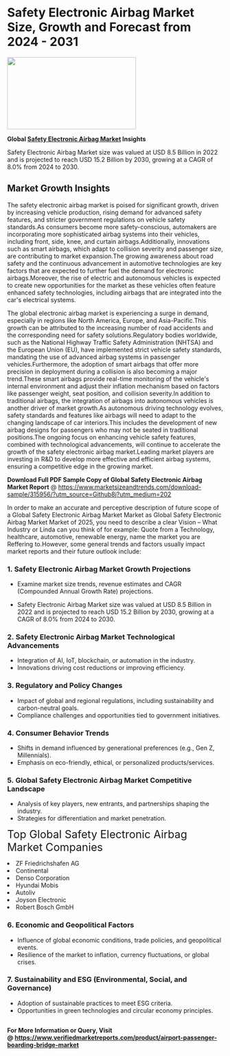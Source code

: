 <H1>Safety Electronic Airbag Market Size, Growth and Forecast from 2024 - 2031</H1><img class="aligncenter size-medium wp-image-584254" src="https://thirdeyenews.in/wp-content/uploads/2024/09/Global-Market-Research-300x168.jpeg" alt="" width="300" height="168" /><p><strong>Global&nbsp;<a href="https://www.marketsizeandtrends.com/download-sample/315956/?utm_source=Github8j?utm_medium=202">Safety Electronic Airbag Market</a> Insights</strong></p><p>Safety Electronic Airbag Market size was valued at USD 8.5 Billion in 2022 and is projected to reach USD 15.2 Billion by 2030, growing at a CAGR of 8.0% from 2024 to 2030.</p><p><h2>Market Growth Insights</h2> <p>The safety electronic airbag market is poised for significant growth, driven by increasing vehicle production, rising demand for advanced safety features, and stricter government regulations on vehicle safety standards.As consumers become more safety-conscious, automakers are incorporating more sophisticated airbag systems into their vehicles, including front, side, knee, and curtain airbags.Additionally, innovations such as smart airbags, which adapt to collision severity and passenger size, are contributing to market expansion.The growing awareness about road safety and the continuous advancement in automotive technologies are key factors that are expected to further fuel the demand for electronic airbags.Moreover, the rise of electric and autonomous vehicles is expected to create new opportunities for the market as these vehicles often feature enhanced safety technologies, including airbags that are integrated into the car's electrical systems.</p> <p>The global electronic airbag market is experiencing a surge in demand, especially in regions like North America, Europe, and Asia-Pacific.This growth can be attributed to the increasing number of road accidents and the corresponding need for safety solutions.Regulatory bodies worldwide, such as the National Highway Traffic Safety Administration (NHTSA) and the European Union (EU), have implemented strict vehicle safety standards, mandating the use of advanced airbag systems in passenger vehicles.Furthermore, the adoption of smart airbags that offer more precision in deployment during a collision is also becoming a major trend.These smart airbags provide real-time monitoring of the vehicle's internal environment and adjust their inflation mechanism based on factors like passenger weight, seat position, and collision severity.In addition to traditional airbags, the integration of airbags into autonomous vehicles is another driver of market growth.As autonomous driving technology evolves, safety standards and features like airbags will need to adapt to the changing landscape of car interiors.This includes the development of new airbag designs for passengers who may not be seated in traditional positions.The ongoing focus on enhancing vehicle safety features, combined with technological advancements, will continue to accelerate the growth of the safety electronic airbag market.Leading market players are investing in R&D to develop more effective and efficient airbag systems, ensuring a competitive edge in the growing market.</p> <p><span class=""><strong>Download Full PDF Sample Copy of Global Safety Electronic Airbag Market Report</strong> @ <a href="https://www.marketsizeandtrends.com/download-sample/315956/?utm_source=Github8j?utm_medium=202" target="_blank">https://www.marketsizeandtrends.com/download-sample/315956/?utm_source=Github8j?utm_medium=202</a></span></p><p>In order to make an accurate and perceptive description of future scope of a Global&nbsp;Safety Electronic Airbag Market Market as Global&nbsp;Safety Electronic Airbag Market Market of 2025, you need to describe a clear Vision &ndash; What Industry or Linda can you think of for example: Quote from a Technology, healthcare, automotive, renewable energy, name the market you are Reffering to.However, some general trends and factors usually impact market reports and their future outlook include:</p><h3>1.&nbsp;<strong>Safety Electronic Airbag Market Growth Projections</strong></h3><ul><li>Examine market size trends, revenue estimates and CAGR (Compounded Annual Growth Rate) projections.</li><li><p>Safety Electronic Airbag Market size was valued at USD 8.5 Billion in 2022 and is projected to reach USD 15.2 Billion by 2030, growing at a CAGR of 8.0% from 2024 to 2030.</p></li></ul><h3>2.&nbsp;<strong>Safety Electronic Airbag Market Technological Advancements</strong></h3><ul><li>Integration of AI, IoT, blockchain, or automation in the industry.</li><li>Innovations driving cost reductions or improving efficiency.</li></ul><h3>3.&nbsp;<strong>Regulatory and Policy Changes</strong></h3><ul><li>Impact of global and regional regulations, including sustainability and carbon-neutral goals.</li><li>Compliance challenges and opportunities tied to government initiatives.</li></ul><h3>4.&nbsp;<strong>Consumer Behavior Trends</strong></h3><ul><li>Shifts in demand influenced by generational preferences (e.g., Gen Z, Millennials).</li><li>Emphasis on eco-friendly, ethical, or personalized products/services.</li></ul><h3>5.&nbsp;<strong>Global Safety Electronic Airbag Market Competitive Landscape</strong></h3><ul><li>Analysis of key players, new entrants, and partnerships shaping the industry.</li><li>Strategies for differentiation and market penetration.</li></ul><p data-pm-slice="1 1 []"><span style="color: inherit; font-family: inherit; font-size: 25px;">Top Global Safety Electronic Airbag Market Companies</span></p><div class="" data-test-id=""><p><li>ZF Friedrichshafen AG</li><li> Continental</li><li> Denso Corporation</li><li> Hyundai Mobis</li><li> Autoliv</li><li> Joyson Electronic</li><li> Robert Bosch GmbH</li></p></div><h3>6.&nbsp;<strong>Economic and Geopolitical Factors</strong></h3><ul><li>Influence of global economic conditions, trade policies, and geopolitical events.</li><li>Resilience of the market to inflation, currency fluctuations, or global crises.</li></ul><h3>7.&nbsp;<strong>Sustainability and ESG (Environmental, Social, and Governance)</strong></h3><ul><li>Adoption of sustainable practices to meet ESG criteria.</li><li>Opportunities in green technologies and circular economy principles.</li></ul><h2><strong style="font-size: 14px;">For More Information or Query, Visit @&nbsp;</strong><a style="background-color: #ffffff; font-size: 14px;" href="https://www.marketsizeandtrends.com/report/safety-electronic-airbag-market/" target="_blank">https://www.verifiedmarketreports.com/product/airport-passenger-boarding-bridge-market</a></h2>